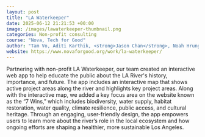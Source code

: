 ```yaml
---
layout: post
title: "LA Waterkeeper"
date: 2025-06-12 21:21:53 +00:00
image: /images/lawaterkeeper-thumbnail.png
categories: Non-profit consulting
course: "Nova, Tech for Good"
author: "Tam Vo, Aditi Karthik, <strong>Jason Chan</strong>, Noah Hrung, Sophie Kim, Anusha Ladha, Ashley Varghese, Clare Jin, Sean Choi"
website: https://www.novaforgood.org/work/la-waterkeeper/
---
```


Partnering with non-profit LA Waterkeeper, our team created an interactive web app to help educate the public about the LA River's history, importance, and future. The app includes an interactive map that shows active project areas along the river and highlights key project areas. Along with the interactive map, we added a key focus area on the website known as the “7 Wins,” which includes biodiversity, water supply, habitat restoration, water quality, climate resilience, public access, and cultural heritage. Through an engaging, user-friendly design, the app empowers users to learn more about the river’s role in the local ecosystem and how ongoing efforts are shaping a healthier, more sustainable Los Angeles.
